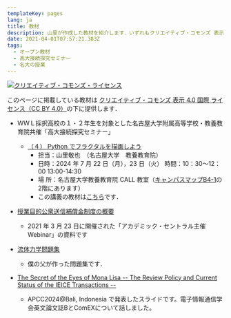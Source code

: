 ```yaml
---
templateKey: pages
lang: ja
title: 教材
description: 山里が作成した教材を紹介します．いずれもクリエイティブ・コモンズ 表示 4.0 国際 ライセンス（CC BY 4.0）で提供しますので，オリジナルは山里ですよ，と表記いただければ商用利用も含め，いかなる媒体や形式でも自由にご利用できます．もちろん改変などもOKです．皆様に使って頂けると嬉しいです．
date: 2021-04-01T07:57:21.383Z
tags:
  - オープン教材
  - 高大接続探究セミナー
  - 名大の授業
---
```


<a rel="license" href="http://creativecommons.org/licenses/by/4.0/"><img alt="クリエイティブ・コモンズ・ライセンス" style="border-width:0" src="https://i.creativecommons.org/l/by/4.0/88x31.png" /></a>

このページに掲載している教材は <a rel="license" href="http://creativecommons.org/licenses/by/4.0/">クリエイティブ・コモンズ 表示 4.0 国際 ライセンス（CC BY 4.0）</a>の下に提供します．

- ＷＷＬ採択高校の１・２年生を対象とした名古屋大学附属高等学校・教養教育院共催「高大接続探究セミナー」

  - [（４） Python でフラクタルを描画しよう](/research/OER/wwl/)
    - 担当：山里敬也　（名古屋大学　教養教育院）
    - 日時：2024 年 7 月 22 日（月），23 日（火） 時間：10：30～12：00 13:00-14:30
    - 場 所：名古屋大学教養教育院 CALL 教室（[キャンパスマップB4-1](https://www.nagoya-u.ac.jp/extra/map/index.html)の2階にあります）
    - この講義の教材は[こちら](/research/OER/wwl/)です．


- [授業目的公衆送信補償金制度の概要](/PDF/授業目的公衆送信補償金制度の概要.pdf)

  - 2021 年 3 月 23 日に開催された「アカデミック・セントラル主催 Webinar」の資料です


- [流体力学問題集](/research/OER/Fluid-Mechanics-Problems/)
  - 僕の父が作った問題集です．

- [The Secret of the Eyes of Mona Lisa -- The Review Policy and Current Status of the IEICE Transactions --](/PDF/Secret-of-the-Eyes-of-Mona-Lisa.pdf)
  - APCC2024@Bali, Indonesia で発表したスライドです。電子情報通信学会英文論文誌BとComEXについて話しました。